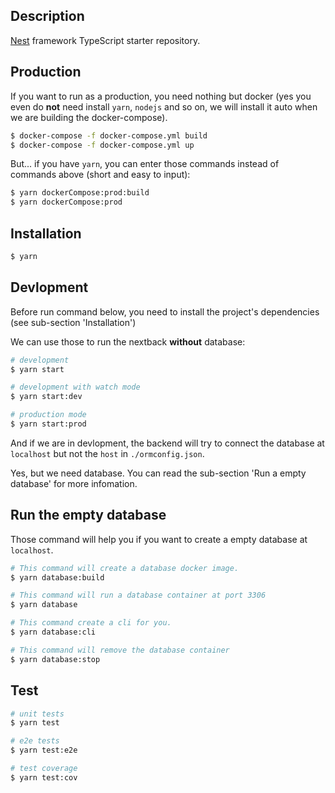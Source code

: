 ## Description

[Nest](https://github.com/nestjs/nest) framework TypeScript starter repository.

## Production

If you want to run as a production, you need nothing but docker (yes you even do **not** need install `yarn`, `nodejs` and so on, we will install it auto when we are building the docker-compose).

```bash
$ docker-compose -f docker-compose.yml build
$ docker-compose -f docker-compose.yml up
```

But... if you have `yarn`, you can enter those commands instead of commands above (short and easy to input):

```bash
$ yarn dockerCompose:prod:build
$ yarn dockerCompose:prod
```

## Installation

```bash
$ yarn
```

## Devlopment

Before run command below, you need to install the project's dependencies (see sub-section 'Installation')

We can use those to run the nextback **without** database:

```bash
# development
$ yarn start

# development with watch mode
$ yarn start:dev

# production mode
$ yarn start:prod
```

And if we are in devlopment, the backend will try to connect the database at `localhost` but not the `host` in `./ormconfig.json`.

Yes, but we need database. You can read the sub-section 'Run a empty database' for more infomation.

## Run the empty database

Those command will help you if you want to create a empty database at `localhost`.

```bash
# This command will create a database docker image.
$ yarn database:build

# This command will run a database container at port 3306
$ yarn database

# This command create a cli for you.
$ yarn database:cli

# This command will remove the database container
$ yarn database:stop
```

## Test

```bash
# unit tests
$ yarn test

# e2e tests
$ yarn test:e2e

# test coverage
$ yarn test:cov
```
